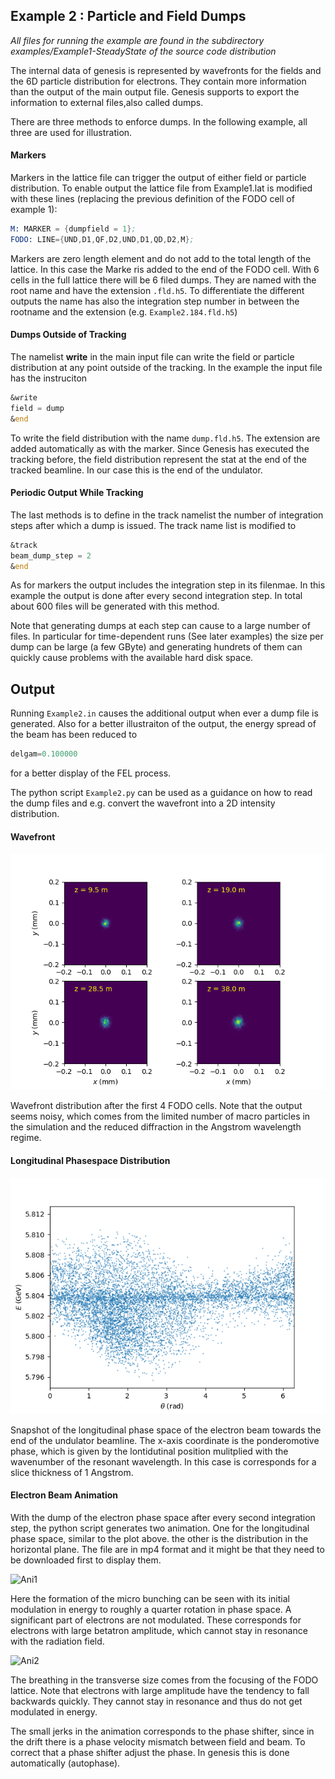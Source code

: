 ## Example 2 : Particle and Field Dumps

*All files for running the example are found in the subdirectory examples/Example1-SteadyState of the source code distribution*

The internal data of genesis is represented by wavefronts for the fields and the 6D particle distribution for electrons. They contain more information than the output of the main output file. 
Genesis supports to export the information to external files,also called dumps.

There are three methods to enforce dumps. In the following example, all three are used for illustration.

#### Markers

Markers in the lattice file can trigger the output of either field or particle distribution. To enable output the 
lattice file from Example1.lat is modified with these lines (replacing the previous definition of the FODO cell of example 1):

```asm
M: MARKER = {dumpfield = 1};
FODO: LINE={UND,D1,QF,D2,UND,D1,QD,D2,M};
```

Markers are zero length element and do not add to the total length of the lattice. In this case the Marke ris added to the end of the FODO cell.
With 6 cells in the full lattice there will be 6 filed dumps. They are named with the root name and have the extension 
```.fld.h5```. To differentiate the different outputs the name has also the integration step number in between the rootname and the extension (e.g.
```Example2.184.fld.h5```)

#### Dumps Outside of Tracking

The namelist **write** in the main input file can write the field or particle distribution at any point outside of the tracking.
In the example the input file has the instruciton
```asm
&write
field = dump
&end
```
To write the field distribution with the name ```dump.fld.h5```. The extension are added automatically as with the marker.
Since Genesis has executed the tracking before, the field distribution represent the stat at the end of the tracked beamline. In our case this is the end of the undulator.

#### Periodic Output While Tracking

The last methods is to define in the track namelist the number of integration steps after which a dump is issued.
The track name list is modified to 

```asm
&track
beam_dump_step = 2
&end
```
As for markers the output includes the integration step in its filenmae. In this example the output is done after every second integration step. In total about 600 files will
be generated with this method.

Note that generating dumps at each step can cause to a large number of files. In particular for time-dependent runs (See later examples)
the size per dump can be large (a few GByte) and generating hundrets of them can quickly cause problems with the available hard disk space.

## Output

Running ```Example2.in``` causes the additional output when ever a dump file is generated. Also for a better illustraiton of the output, the
energy spread of the beam has been reduced to 
```asm
delgam=0.100000
```
for a better display of the FEL process.

The python script ```Example2.py``` can be used as a guidance on how to read the dump files and e.g. convert the wavefront into a 2D intensity distribution.


#### Wavefront
![Plot1](Plots/Figure_1.png)

Wavefront distribution after the first 4 FODO cells. Note that the output seems noisy, which comes from the limited number of macro particles in the simulation and 
the reduced diffraction in the Angstrom wavelength regime. 

#### Longitudinal Phasespace Distribution

![Plots2](Plots/Figure_2.png)

Snapshot of the longitudinal phase space of the electron beam towards the end of the undulator beamline. The x-axis coordinate is the ponderomotive phase,
which is given by the lontidutinal position mulitplied with the wavenumber of the resonant wavelength. In this case is corresponds for a slice thickness of 1 Angstrom.

#### Electron Beam Animation

With the dump of the electron phase space after every second integration step, the python script generates two animation. One for the longitudinal phase space, similar to the plot above. 
the other is the distribution in the horizontal plane. The file are in mp4 format and it might be that they need to be downloaded first to display them.

![Ani1](Plots/Animation1.png)

Here the formation of the micro bunching can be seen with its initial modulation in energy to roughly a quarter rotation in phase space. A significant part of electrons are not modulated.
These corresponds for electrons with large betatron amplitude, which cannot stay in resonance with the radiation field.

![Ani2](Plots/Animation2.png)

The breathing in the transverse size comes from the focusing of the FODO lattice. Note that electrons with large amplitude have the tendency to fall backwards quickly. They cannot stay in resonance and thus do not get modulated in energy.

The small jerks in the animation corresponds to the phase shifter, since in the drift there is a phase velocity mismatch between field and beam. To correct that a phase shifter adjust the phase. In genesis this is done automatically (autophase).